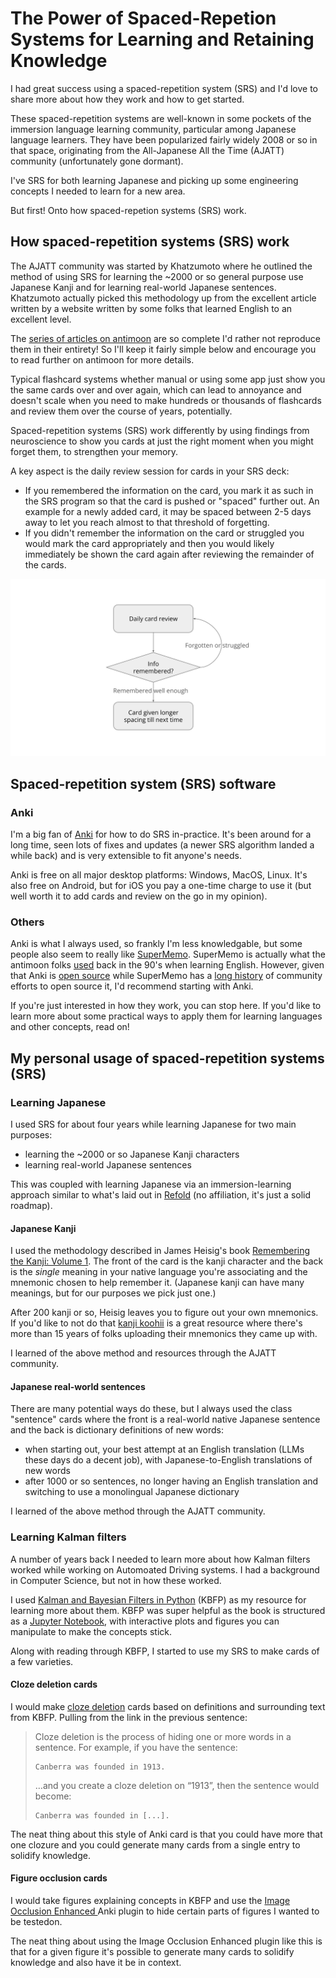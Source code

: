 # The Power of Spaced-Repetion Systems for Learning and Retaining Knowledge

I had great success using a spaced-repetition system (SRS) and I'd love to share more about how they work and how to get started.

These spaced-repetition systems are well-known in some pockets of the immersion language learning community, particular among Japanese language learners. They have been popularized fairly widely 2008 or so in that space, originating from the All-Japanese All the Time (AJATT) community (unfortunately gone dormant).

I've SRS for both learning Japanese and picking up some engineering concepts I needed to learn for a new area.

But first! Onto how spaced-repetion systems (SRS) work.

## How spaced-repetition systems (SRS) work

The AJATT community was started by Khatzumoto where he outlined the method of using SRS for learning the ~2000 or so general purpose use Japanese Kanji and for learning real-world Japanese sentences. Khatzumoto actually picked this methodology up from the excellent article written by a website written by some folks that learned English to an excellent level.

The [series of articles on antimoon](https://www.antimoon.com/how/srs.htm) are so complete I'd rather not reproduce them in their entirety! So I'll keep it fairly simple below and encourage you to read further on antimoon for more details.

Typical flashcard systems whether manual or using some app just show you the same cards over and over again, which can lead to annoyance and doesn't scale when you need to make hundreds or thousands of flashcards and review them over the course of years, potentially.

Spaced-repetition systems (SRS) work differently by using findings from neuroscience to show you cards at just the right moment when you might forget them, to strengthen your memory.

A key aspect is the daily review session for cards in your SRS deck:

* If you remembered the information on the card, you mark it as such in the SRS program so that the card is pushed or "spaced" further out. An example for a newly added card, it may be spaced between 2-5 days away to let you reach almost to that threshold of forgetting.
* If you didn't remember the information on the card or struggled you would mark the card appropriately and then you would likely immediately be shown the card again after reviewing the remainder of the cards.

![How to use an SRS in daily reviews](021-power-of-spaced-repetition/spaced-repetition-systems-plog.svg "How to use an SRS in daily reviews")

## Spaced-repetition system (SRS) software

### Anki

I'm a big fan of [Anki](https://apps.ankiweb.net/) for how to do SRS in-practice. It's been around for a long time, seen lots of fixes and updates (a newer SRS algorithm landed a while back) and is very extensible to fit anyone's needs.

Anki is free on all major desktop platforms: Windows, MacOS, Linux. It's also free on Android, but for iOS you pay a one-time charge to use it (but well worth it to add cards and review on the go in my opinion).

### Others

Anki is what I always used, so frankly I'm less knowledgable, but some people also seem to really like [SuperMemo](https://www.supermemo.com/en). SuperMemo is actually what the antimoon folks [used](https://www.antimoon.com/how/tomandsm.htm) back in the 90's when learning English. However, given that Anki is [open source](https://github.com/ankitects/anki) while SuperMemo has a [long history](https://supermemo.guru/wiki/Open_source_SuperMemo) of community efforts to open source it, I'd recommend starting with Anki.

If you're just interested in how they work, you can stop here. If you'd like to learn more about some practical ways to apply them for learning languages and other concepts, read on!

## My personal usage of spaced-repetition systems (SRS)

### Learning Japanese

I used SRS for about four years while learning Japanese for two main purposes:

* learning the ~2000 or so Japanese Kanji characters
* learning real-world Japanese sentences

This was coupled with learning Japanese via an immersion-learning approach similar to what's laid out in [Refold](https://refold.la/simplified/) (no affiliation, it's just a solid roadmap).

#### Japanese Kanji

I used the methodology described in James Heisig's book [Remembering the Kanji: Volume 1](https://www.amazon.com/Remembering-Kanji-Complete-Japanese-Characters/dp/0824835921/). The front of the card is the kanji character and the back is the _single_ meaning in your native language you're associating and the mnemonic chosen to help remember it. (Japanese kanji can have many meanings, but for our purposes we pick just one.)

After 200 kanji or so, Heisig leaves you to figure out your own mnemonics. If you'd like to not do that [kanji koohii](https://kanji.koohii.com/) is a great resource where there's more than 15 years of folks uploading their mnemonics they came up with.

I learned of the above method and resources through the AJATT community.

#### Japanese real-world sentences

There are many potential ways do these, but I always used the class "sentence" cards where the front is a real-world native Japanese sentence and the back is dictionary definitions of new words:

* when starting out, your best attempt at an English translation (LLMs these days do a decent job), with Japanese-to-English translations of new words
* after 1000 or so sentences, no longer having an English translation and switching to use a monolingual Japanese dictionary

I learned of the above method through the AJATT community.

### Learning Kalman filters

A number of years back I needed to learn more about how Kalman filters worked while working on Automoated Driving systems. I had a background in Computer Science, but not in how these worked.

I used [Kalman and Bayesian Filters in Python](https://github.com/rlabbe/Kalman-and-Bayesian-Filters-in-Python) (KBFP) as my resource for learning more about them. KBFP was super helpful as the book is structured as a [Jupyter Notebook](https://jupyter.org/), with interactive plots and figures you can manipulate to make the concepts stick.

Along with reading through KBFP, I started to use my SRS to make cards of a few varieties.

#### Cloze deletion cards

I would make [cloze deletion](https://docs.ankiweb.net/editing.html#cloze-deletion) cards based on definitions and surrounding text from KBFP. Pulling from the link in the previous sentence:

> Cloze deletion is the process of hiding one or more words in a sentence. For example, if you have the sentence:
> ```
> Canberra was founded in 1913.
> ```
> …​and you create a cloze deletion on “1913”, then the sentence would become:
> ```
> Canberra was founded in [...].
> ```

The neat thing about this style of Anki card is that you could have more that one clozure and you could generate many cards from a single entry to solidify knowledge.

#### Figure occlusion cards

I would take figures explaining concepts in KBFP and use the [Image Occlusion Enhanced
](https://ankiweb.net/shared/info/1374772155) Anki plugin to hide certain parts of figures I wanted to be testedon.



The neat thing about using the Image Occlusion Enhanced plugin like this is that for a given figure it's possible to generate many cards to solidify knowledge and also have it be in context.
